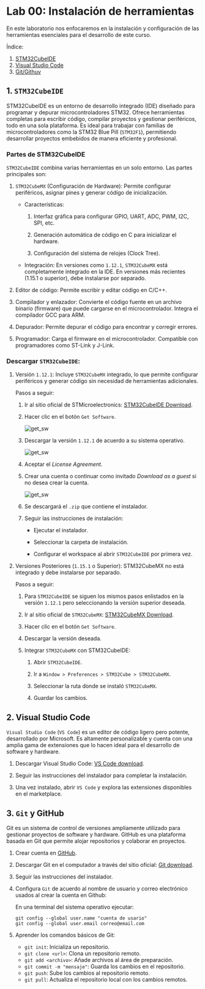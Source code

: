 # Lab 00: Instalación de herramientas 

En este laboratorio nos enfocaremos en la instalación y configuración de las herramientas esenciales para el desarrollo de este curso.

Índice:

1. [STM32CubeIDE](#1-stm32cubeide)
2. [Visual Studio Code](#2-visual-studio-code)
3. [Git/Githuv](#3-git-y-github)

## 1. ```STM32CubeIDE```

STM32CubeIDE es un entorno de desarrollo integrado (IDE) diseñado para programar y depurar microcontroladores STM32. Ofrece herramientas completas para escribir código, compilar proyectos y gestionar periféricos, todo en una sola plataforma. Es ideal para trabajar con familias de microcontroladores como la STM32 Blue Pill (```STM32F1```), permitiendo desarrollar proyectos embebidos de manera eficiente y profesional.

### Partes de STM32CubeIDE

```STM32CubeIDE``` combina varias herramientas en un solo entorno. Las partes principales son:

1. ```STM32CubeMX``` (Configuración de Hardware): Permite configurar periféricos, asignar pines y generar código de inicialización.

    * Características:

        1. Interfaz gráfica para configurar GPIO, UART, ADC, PWM, I2C, SPI, etc.

        2. Generación automática de código en C para inicializar el hardware.

        3. Configuración del sistema de relojes (Clock Tree).

    * Integración: En versiones como ```1.12.1```, ```STM32CubeMX``` está completamente integrado en la IDE. En versiones más recientes (1.15.1 o superior), debe instalarse por separado.

2. Editor de código: Permite escribir y editar código en C/C++.


3. Compilador y enlazador: Convierte el código fuente en un archivo binario (firmware) que puede cargarse en el microcontrolador. Integra el compilador GCC para ARM.

4. Depurador: Permite depurar el código para encontrar y corregir errores.

5. Programador: Carga el firmware en el microcontrolador. Compatible con programadores como ST-Link y J-Link.



###  Descargar ```STM32CubeIDE```:

1. Versión ```1.12.1```: Incluye ```STM32CubeMX``` integrado, lo que permite configurar periféricos y generar código sin necesidad de herramientas adicionales.

    Pasos a seguir:

    1. Ir al sitio oficial de STMicroelectronics: [STM32CubeIDE Download](https://www.st.com/en/development-tools/stm32cubeide.html).

    2. Hacer clic en el botón ```Get Software```.

        ![get_sw](/laboratorios/figs/lab00/get_sw.png)

    3. Descargar la versión ```1.12.1``` de acuerdo a su sistema operativo.

        ![get_sw](/laboratorios/figs/lab00/version_12.png)

    4. Aceptar el *License Agreement*.

    5. Crear una cuenta o continuar como invitado *Download as a guest* si no desea crear la cuenta. 

        ![get_sw](/laboratorios/figs/lab00/guest.png)


    5. Se descargará el ```.zip``` que contiene el instalador.

    4. Seguir las instrucciones de instalación:

        * Ejecutar el instalador.

        * Seleccionar la carpeta de instalación.

        * Configurar el workspace al abrir ```STM32CubeIDE``` por primera vez.

2. Versiones Posteriores (```1.15.1``` o Superior): STM32CubeMX no está integrado y debe instalarse por separado.

    Pasos a seguir:

    1. Para ```STM32CubeIDE``` se siguen los mismos pasos enlistados en la versión ```1.12.1``` pero seleccionando la versión superior deseada.

    2. Ir al sitio oficial de ```STM32CubeMX```: [STM32CubeMX Download](https://www.st.com/en/development-tools/stm32cubemx.html).

    3. Hacer clic en el botón ```Get Software```.

    4. Descargar la versión deseada.

    5. Integrar ```STM32CubeMX``` con STM32CubeIDE:

        1. Abrir ```STM32CubeIDE```.

        2. Ir a ```Window > Preferences > STM32Cube > STM32CubeMX```.

        3. Seleccionar la ruta donde se instaló ```STM32CubeMX```.

        4. Guardar los cambios.





## 2. Visual Studio Code 

```Visual Studio Code``` (```VS Code```) es un editor de código ligero pero potente, desarrollado por Microsoft. Es altamente personalizable y cuenta con una amplia gama de extensiones que lo hacen ideal para el desarrollo de software y hardware.

1. Descargar Visual Studio Code: [VS Code download](https://code.visualstudio.com/).

2. Seguir las instrucciones del instalador para completar la instalación.

3. Una vez instalado, abrir ```VS Code``` y explora las extensiones disponibles en el marketplace.


## 3. ```Git``` y GitHub

Git es un sistema de control de versiones ampliamente utilizado para gestionar proyectos de software y hardware. GitHub es una plataforma basada en Git que permite alojar repositorios y colaborar en proyectos.

1. Crear cuenta en [GitHub](https://github.com/).

2. Descargar Git en el computador a través del sitio oficial: [Git download](https://git-scm.com/downloads).

3. Seguir las instrucciones del instalador.

4. Configura ```Git``` de acuerdo al nombre de usuario y correo electrónico usados al crear la cuenta en Github:

    En una terminal del sistema operativo ejecutar:

    ```
    git config --global user.name "cuenta de usario"
    git config --global user.email correo@email.com
    ```

5. Aprender los comandos básicos de Git:

    * ```git init```: Inicializa un repositorio.
    * ```git clone <url>```: Clona un repositorio remoto.
    * ```git add <archivo>```: Añade archivos al área de preparación.
    * ```git commit -m "mensaje"```: Guarda los cambios en el repositorio.
    * ```git push```: Sube los cambios al repositorio remoto.
    * ```git pull```: Actualiza el repositorio local con los cambios remotos.

